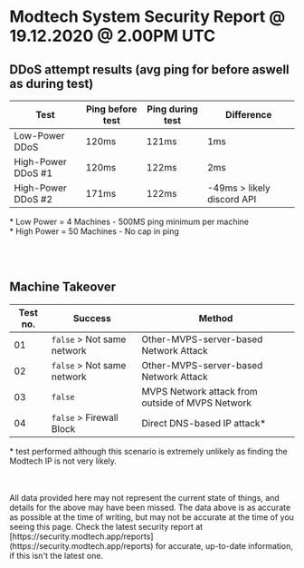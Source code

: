 # Modtech System Security Report @ 19.12.2020 @ 2.00PM UTC

## DDoS attempt results (avg ping for before aswell as during test)

| Test               | Ping before test | Ping during test | Difference                 |
| ------------------ | ---------------- | ---------------- | -------------------------- |
| Low-Power DDoS     | 120ms            | 121ms            | 1ms                        |
| High-Power DDoS #1 | 120ms            | 122ms            | 2ms                        |
| High-Power DDoS #2 | 171ms            | 122ms            | -49ms > likely discord API |

\* Low Power = 4 Machines - 500MS ping minimum per machine<br/> \* High Power = 50 Machines - No cap in ping

<br/>
<br/>

## Machine Takeover

| Test no. | Success                    | Method                                           |
| -------- | -------------------------- | ------------------------------------------------ |
| 01       | `false` > Not same network | Other-MVPS-server-based Network Attack           |
| 02       | `false` > Not same network | Other-MVPS-server-based Network Attack           |
| 03       | `false`                    | MVPS Network attack from outside of MVPS Network |
| 04       | `false` > Firewall Block   | Direct DNS-based IP attack\*                     |

\* test performed although this scenario is extremely unlikely as finding the Modtech IP is not very likely.

<link rel="stylesheet" href="https://raw.githubusercontent.com/modtech-securityreports/reports/main/style.css">

<br>
<br>
All data provided here may not represent the current state of things, and details for the above may have been missed.
The data above is as accurate as possible at the time of writing, but may not be accurate at the time of you seeing this page.
Check the latest security report at [https://security.modtech.app/reports](https://security.modtech.app/reports) for accurate, up-to-date information, if this isn't the latest one.
